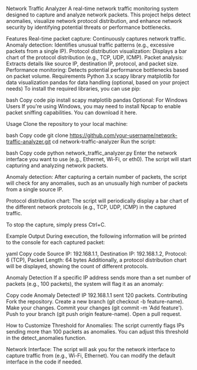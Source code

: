 Network Traffic Analyzer
A real-time network traffic monitoring system designed to capture and analyze network packets. This project helps detect anomalies, visualize network protocol distribution, and enhance network security by identifying potential threats or performance bottlenecks.

Features
Real-time packet capture: Continuously captures network traffic.
Anomaly detection: Identifies unusual traffic patterns (e.g., excessive packets from a single IP).
Protocol distribution visualization: Displays a bar chart of the protocol distribution (e.g., TCP, UDP, ICMP).
Packet analysis: Extracts details like source IP, destination IP, protocol, and packet size.
Performance monitoring: Detects potential performance bottlenecks based on packet volume.
Requirements
Python 3.x
scapy library
matplotlib for data visualization
pandas for data handling (optional, based on your project needs)
To install the required libraries, you can use pip:

bash
Copy code
pip install scapy matplotlib pandas
Optional: For Windows Users
If you're using Windows, you may need to install Npcap to enable packet sniffing capabilities. You can download it here.

Usage
Clone the repository to your local machine:

bash
Copy code
git clone https://github.com/your-username/network-traffic-analyzer.git
cd network-traffic-analyzer
Run the script:

bash
Copy code
python network_traffic_analyzer.py
Enter the network interface you want to use (e.g., Ethernet, Wi-Fi, or eth0). The script will start capturing and analyzing network packets.

Anomaly detection: After capturing a certain number of packets, the script will check for any anomalies, such as an unusually high number of packets from a single source IP.

Protocol distribution chart: The script will periodically display a bar chart of the different network protocols (e.g., TCP, UDP, ICMP) in the captured traffic.

To stop the capture, simply press Ctrl+C.

Example Output
During execution, the following information will be printed to the console for each captured packet:

yaml
Copy code
Source IP: 192.168.1.1, Destination IP: 192.168.1.2, Protocol: 6 (TCP), Packet Length: 64 bytes
Additionally, a protocol distribution chart will be displayed, showing the count of different protocols.

Anomaly Detection
If a specific IP address sends more than a set number of packets (e.g., 100 packets), the system will flag it as an anomaly:

Copy code
Anomaly Detected! IP 192.168.1.1 sent 120 packets.
Contributing
Fork the repository.
Create a new branch (git checkout -b feature-name).
Make your changes.
Commit your changes (git commit -m 'Add feature').
Push to your branch (git push origin feature-name).
Open a pull request.


How to Customize
Threshold for Anomalies: The script currently flags IPs sending more than 100 packets as anomalies. You can adjust this threshold in the detect_anomalies function.

Network Interface: The script will ask you for the network interface to capture traffic from (e.g., Wi-Fi, Ethernet). You can modify the default interface in the code if needed.

